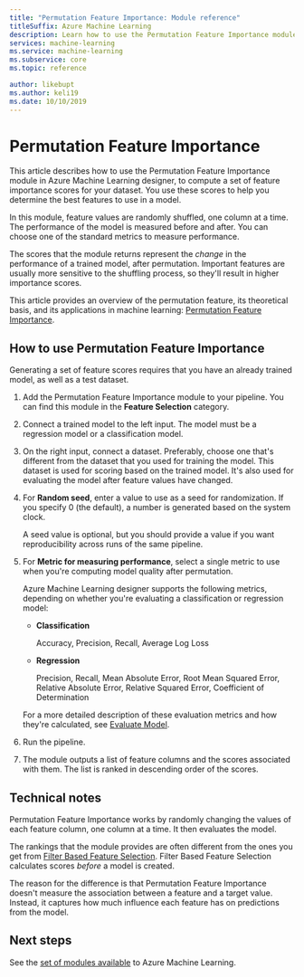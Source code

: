 ```yaml
---
title: "Permutation Feature Importance: Module reference"
titleSuffix: Azure Machine Learning
description: Learn how to use the Permutation Feature Importance module in Azure Machine Learning to compute the permutation feature importance scores of feature variables, given a trained model and a test dataset.
services: machine-learning
ms.service: machine-learning
ms.subservice: core
ms.topic: reference

author: likebupt
ms.author: keli19
ms.date: 10/10/2019
---
```

# Permutation Feature Importance

This article describes how to use the Permutation Feature Importance module in Azure Machine Learning designer, to compute a set of feature importance scores for your dataset. You use these scores to help you determine the best features to use in a model.

In this module, feature values are randomly shuffled, one column at a time. The performance of the model is measured before and after. You can choose one of the standard metrics to measure performance.

The scores that the module returns represent the *change* in the performance of a trained model, after permutation. Important features are usually more sensitive to the shuffling process, so they'll result in higher importance scores. 

This article provides an overview of the permutation feature, its theoretical basis, and its applications in machine learning: [Permutation Feature Importance](https://blogs.technet.com/b/machinelearning/archive/2015/04/14/permutation-feature-importance.aspx).  

## How to use Permutation Feature Importance

Generating a set of feature scores requires that you have an already trained model, as well as a test dataset.  

1.  Add the Permutation Feature Importance module to your pipeline. You can find this module in the **Feature Selection** category. 

2.  Connect a trained model to the left input. The model must be a regression model or a classification model.  

3.  On the right input, connect a dataset. Preferably, choose one that's different from the dataset that you used for training the model. This dataset is used for scoring based on the trained model. It's also used for evaluating the model after feature values have changed.  

4.  For **Random seed**, enter a value to use as a seed for randomization. If you specify 0 (the default), a number is generated based on the system clock.

     A seed value is optional, but you should provide a value if you want reproducibility across runs of the same pipeline.  

5.  For **Metric for measuring performance**, select a single metric to use when you're computing model quality after permutation.  

     Azure Machine Learning designer supports the following metrics, depending on whether you're evaluating a classification or regression model:  

    -   **Classification**

        Accuracy, Precision, Recall, Average Log Loss  

    -   **Regression**

        Precision, Recall, Mean Absolute Error, Root Mean Squared Error, Relative Absolute Error, Relative Squared Error, Coefficient of Determination  

     For a more detailed description of these evaluation metrics and how they're calculated, see [Evaluate Model](evaluate-model.md).  

6.  Run the pipeline.  

7.  The module outputs a list of feature columns and the scores associated with them. The list is ranked in descending order of the scores.  


##  Technical notes

Permutation Feature Importance works by randomly changing the values of each feature column, one column at a time. It then evaluates the model. 

The rankings that the module provides are often different from the ones you get from [Filter Based Feature Selection](filter-based-feature-selection.md). Filter Based Feature Selection calculates scores *before* a model is created. 

The reason for the difference is that Permutation Feature Importance doesn't measure the association between a feature and a target value. Instead, it captures how much influence each feature has on predictions from the model.
  
## Next steps

See the [set of modules available](module-reference.md) to Azure Machine Learning. 
